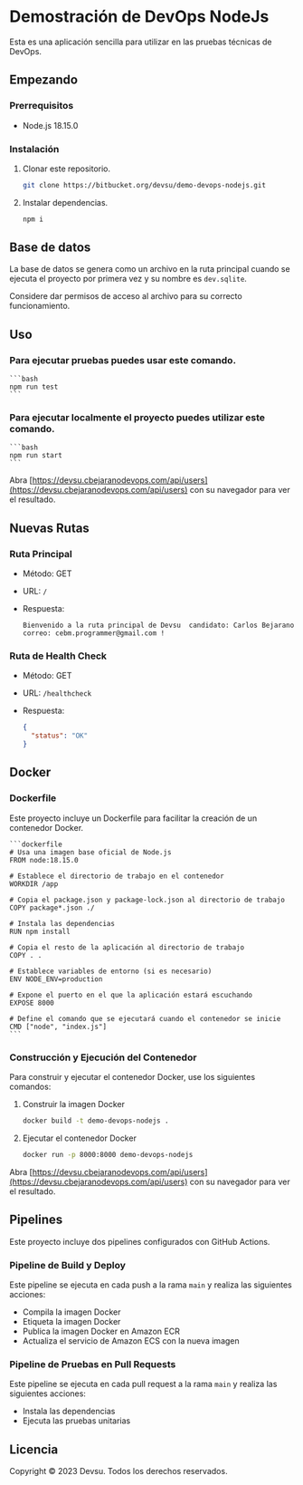 # Demostración de DevOps NodeJs

Esta es una aplicación sencilla para utilizar en las pruebas técnicas de DevOps.

## Empezando

### Prerrequisitos

- Node.js 18.15.0

### Instalación

1. Clonar este repositorio.

    ```bash
    git clone https://bitbucket.org/devsu/demo-devops-nodejs.git
    ```

2. Instalar dependencias.

    ```bash
    npm i
    ```

## Base de datos

La base de datos se genera como un archivo en la ruta principal cuando se ejecuta el proyecto por primera vez y su nombre es `dev.sqlite`.

Considere dar permisos de acceso al archivo para su correcto funcionamiento.

## Uso

### Para ejecutar pruebas puedes usar este comando.

    ```bash
    npm run test
    ```

### Para ejecutar localmente el proyecto puedes utilizar este comando.

    ```bash
    npm run start
    ```

Abra [https://devsu.cbejaranodevops.com/api/users](https://devsu.cbejaranodevops.com/api/users) con su navegador para ver el resultado.

## Nuevas Rutas

### Ruta Principal

- Método: GET
- URL: `/`
- Respuesta: 

    ```text
    Bienvenido a la ruta principal de Devsu  candidato: Carlos Bejarano  correo: cebm.programmer@gmail.com !
    ```

### Ruta de Health Check

- Método: GET
- URL: `/healthcheck`
- Respuesta:

    ```json
    {
      "status": "OK"
    }
    ```

## Docker

### Dockerfile

Este proyecto incluye un Dockerfile para facilitar la creación de un contenedor Docker.

    ```dockerfile
    # Usa una imagen base oficial de Node.js
    FROM node:18.15.0

    # Establece el directorio de trabajo en el contenedor
    WORKDIR /app

    # Copia el package.json y package-lock.json al directorio de trabajo
    COPY package*.json ./

    # Instala las dependencias
    RUN npm install

    # Copia el resto de la aplicación al directorio de trabajo
    COPY . .

    # Establece variables de entorno (si es necesario)
    ENV NODE_ENV=production

    # Expone el puerto en el que la aplicación estará escuchando
    EXPOSE 8000

    # Define el comando que se ejecutará cuando el contenedor se inicie
    CMD ["node", "index.js"]
    ```

### Construcción y Ejecución del Contenedor

Para construir y ejecutar el contenedor Docker, use los siguientes comandos:

1. Construir la imagen Docker

    ```bash
    docker build -t demo-devops-nodejs .
    ```

2. Ejecutar el contenedor Docker

    ```bash
    docker run -p 8000:8000 demo-devops-nodejs
    ```

Abra [https://devsu.cbejaranodevops.com/api/users](https://devsu.cbejaranodevops.com/api/users) con su navegador para ver el resultado.

## Pipelines

Este proyecto incluye dos pipelines configurados con GitHub Actions.

### Pipeline de Build y Deploy

Este pipeline se ejecuta en cada push a la rama `main` y realiza las siguientes acciones:

- Compila la imagen Docker
- Etiqueta la imagen Docker
- Publica la imagen Docker en Amazon ECR
- Actualiza el servicio de Amazon ECS con la nueva imagen

### Pipeline de Pruebas en Pull Requests

Este pipeline se ejecuta en cada pull request a la rama `main` y realiza las siguientes acciones:

- Instala las dependencias
- Ejecuta las pruebas unitarias

## Licencia

Copyright © 2023 Devsu. Todos los derechos reservados.

